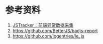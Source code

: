参考资料
==

1. [JSTracker：前端异常数据采集](http://taobaofed.org/blog/2015/10/28/jstracker-how-to-collect-data/)
2. https://github.com/BetterJS/badjs-report
3. https://github.com/logentries/le_js
